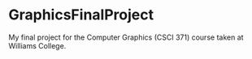 # GraphicsFinalProject
My final project for the Computer Graphics (CSCI 371) course taken at Williams College.
